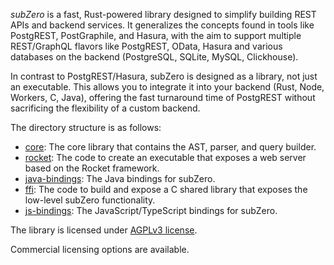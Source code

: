 *subZero* is a fast, Rust-powered library designed to simplify building REST APIs and backend services. It generalizes the concepts found in tools like PostgREST, PostGraphile, and Hasura, with the aim to support multiple REST/GraphQL flavors like PostgREST, OData, Hasura and various databases on the backend (PostgreSQL, SQLite, MySQL, Clickhouse).

In contrast to PostgREST/Hasura, subZero is designed as a library, not just an executable. This allows you to integrate it into your backend (Rust, Node, Workers, C, Java), offering the fast turnaround time of PostgREST without sacrificing the flexibility of a custom backend.

The directory structure is as follows:

- [core](core/README.md): The core library that contains the AST, parser, and query builder.
- [rocket](rocket/README.md): The code to create an executable that exposes a web server based on the Rocket framework.
- [java-bindings](java-bindings/README.md): The Java bindings for subZero.
- [ffi](ffi/README.md): The code to build and expose a C shared library that exposes the low-level subZero functionality.
- [js-bindings](js-bindings/README.md): The JavaScript/TypeScript bindings for subZero.



The library is licensed under [AGPLv3 license](http://www.gnu.org/licenses/agpl-3.0.html).

Commercial licensing options are available.